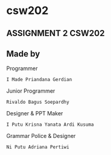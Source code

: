 # csw202
## ASSIGNMENT 2 CSW202
## Made by
Programmer 
```
I Made Priandana Gerdian
```
Junior Programmer
```
Rivaldo Bagus Soepardhy
```
Designer & PPT Maker
```
I Putu Krisna Yanata Ardi Kusuma
```
Grammar Police & Designer
```
Ni Putu Adriana Pertiwi
```